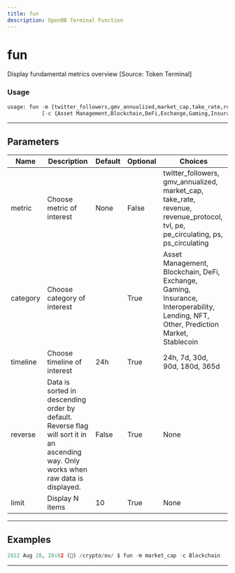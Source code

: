```yaml
---
title: fun
description: OpenBB Terminal Function
---
```


# fun

Display fundamental metrics overview [Source: Token Terminal]

### Usage

```python
usage: fun -m {twitter_followers,gmv_annualized,market_cap,take_rate,revenue,revenue_protocol,tvl,pe,pe_circulating,ps,ps_circulating}
           [-c {Asset Management,Blockchain,DeFi,Exchange,Gaming,Insurance,Interoperability,Lending,NFT,Other,Prediction Market,Stablecoin}] [-t {24h,7d,30d,90d,180d,365d}] [-r] [-l LIMIT]
```

---

## Parameters

| Name | Description | Default | Optional | Choices |
| ---- | ----------- | ------- | -------- | ------- |
| metric | Choose metric of interest | None | False | twitter_followers, gmv_annualized, market_cap, take_rate, revenue, revenue_protocol, tvl, pe, pe_circulating, ps, ps_circulating |
| category | Choose category of interest |  | True | Asset Management, Blockchain, DeFi, Exchange, Gaming, Insurance, Interoperability, Lending, NFT, Other, Prediction Market, Stablecoin |
| timeline | Choose timeline of interest | 24h | True | 24h, 7d, 30d, 90d, 180d, 365d |
| reverse | Data is sorted in descending order by default. Reverse flag will sort it in an ascending way. Only works when raw data is displayed. | False | True | None |
| limit | Display N items | 10 | True | None |


---

## Examples

```python
2022 Aug 28, 20:02 (🦋) /crypto/ov/ $ fun -m market_cap -c Blockchain
```
---
